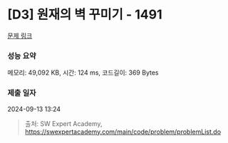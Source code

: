 # [D3] 원재의 벽 꾸미기 - 1491 

[문제 링크](https://swexpertacademy.com/main/code/problem/problemDetail.do?contestProbId=AV2b9AkKACkBBASw) 

### 성능 요약

메모리: 49,092 KB, 시간: 124 ms, 코드길이: 369 Bytes

### 제출 일자

2024-09-13 13:24



> 출처: SW Expert Academy, https://swexpertacademy.com/main/code/problem/problemList.do